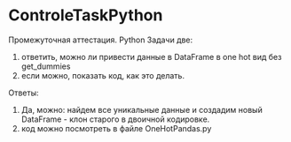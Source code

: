 # ControleTaskPython
Промежуточная аттестация. Python
Задачи две:
1. oтветить, можно ли привести данные в DataFrame в one hot вид без get_dummies
2. если можно, показать код, как это делать.

Ответы:
1. Да, можно: найдем все уникальные данные и создадим новый DataFrame - клон старого в двоичной кодировке.
2. код можно посмотреть в файле OneHotPandas.py
